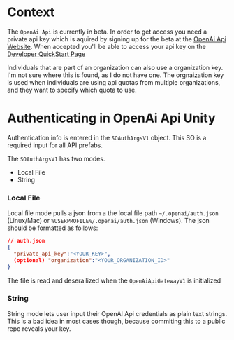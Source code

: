 # Context
The `OpenAi Api` is currently in beta. In order to get access you need a private api key which is aquired by signing up for the beta at the [OpenAi Api Website](https://beta.openai.com/). When accepted you'll be able to access your api key on the [Developer QuickStart Page](https://beta.openai.com/docs/developer-quickstart)

Individuals that are part of an organization can also use a organization key. I'm not sure where this is found, as I do not have one. The orgnaization key is used when individuals are using api quotas from multiple organizations, and they want to specify which quota to use. 

# Authenticating in OpenAi Api Unity
Authentication info is entered in the `SOAuthArgsV1` object. This SO is a required input for all API prefabs. 

The `SOAuthArgsV1` has two modes.
   * Local File
   * String

### Local File
Local file mode pulls a json from a the local file path `~/.openai/auth.json` (Linux/Mac) or `%USERPROFILE%/.openai/auth.json` (Windows). The json should be formatted as follows:

```json
// auth.json
{
  "private_api_key":"<YOUR_KEY>",
  (optional) "organization":"<YOUR_ORGANIZATION_ID>"
}
```

The file is read and deserailized when the `OpenAiApiGatewayV1` is initialized

### String
String mode lets user input their OpenAI Api credentials as plain text strings. This is a bad idea in most cases though, because commiting this to a public repo reveals your key. 

